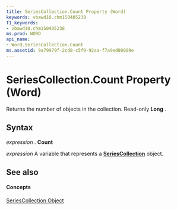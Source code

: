 ```yaml
---
title: SeriesCollection.Count Property (Word)
keywords: vbawd10.chm150405238
f1_keywords:
- vbawd10.chm150405238
ms.prod: WORD
api_name:
- Word.SeriesCollection.Count
ms.assetid: 9a79979f-2cd8-c5f9-92aa-f7a9ed80089e
---
```



# SeriesCollection.Count Property (Word)

Returns the number of objects in the collection. Read-only  **Long** .


## Syntax

 _expression_ . **Count**

 _expression_ A variable that represents a **[SeriesCollection](seriescollection-object-word.md)** object.


## See also


#### Concepts


[SeriesCollection Object](seriescollection-object-word.md)

